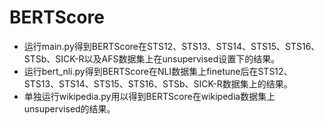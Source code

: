# BERTScore
- 运行main.py得到BERTScore在STS12、STS13、STS14、STS15、STS16、STSb、SICK-R以及AFS数据集上在unsupervised设置下的结果。
- 运行bert_nli.py得到BERTScore在NLI数据集上finetune后在STS12、STS13、STS14、STS15、STS16、STSb、SICK-R数据集上的结果。
- 单独运行wikipedia.py用以得到BERTScore在wikipedia数据集上unsupervised的结果。